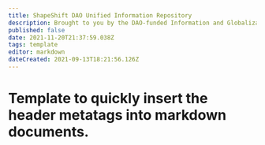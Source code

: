 ```yaml
---
title: ShapeShift DAO Unified Information Repository
description: Brought to you by the DAO-funded Information and Globalization Workstream
published: false
date: 2021-11-20T21:37:59.038Z
tags: template
editor: markdown
dateCreated: 2021-09-13T18:21:56.126Z
---
```


# Template to quickly insert the header metatags into markdown documents. 
